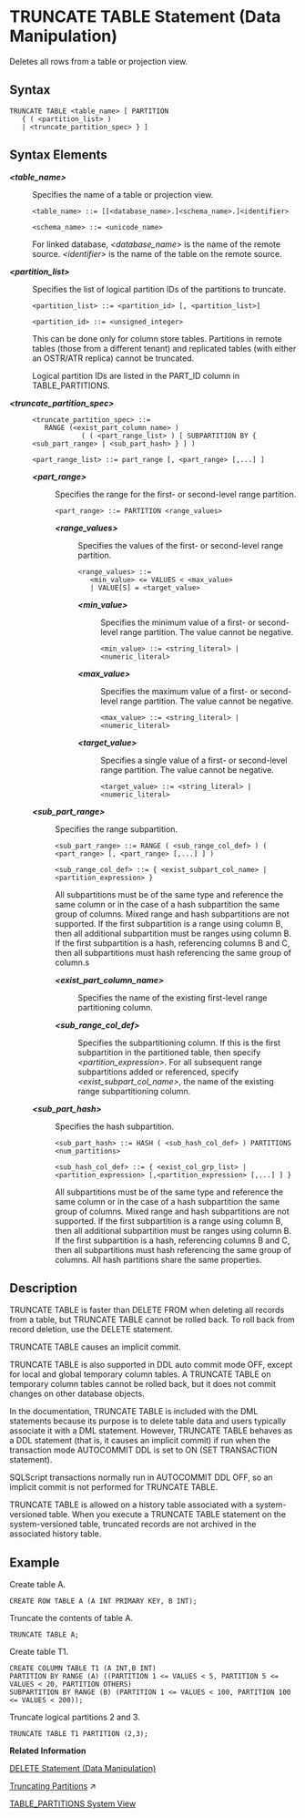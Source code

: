 <!-- loio20fe29f0751910149904f0c5c3201cfa -->

# TRUNCATE TABLE Statement \(Data Manipulation\)

Deletes all rows from a table or projection view.



<a name="loio20fe29f0751910149904f0c5c3201cfa__sql_truncate_table_1sql_truncate_table_syntax"/>

## Syntax

```
TRUNCATE TABLE <table_name> [ PARTITION 
   { ( <partition_list> )
   | <truncate_partition_spec> } ]
```



<a name="loio20fe29f0751910149904f0c5c3201cfa__sql_truncate_table_1sql_truncate_table_syntax_elements"/>

## Syntax Elements


<dl>
<dt><b>

*<table\_name\>*

</b></dt>
<dd>

Specifies the name of a table or projection view.

```
<table_name> ::= [[<database_name>.]<schema_name>.]<identifier>

<schema_name> ::= <unicode_name>
```

For linked database, *<database\_name\>* is the name of the remote source. *<identifier\>* is the name of the table on the remote source.



</dd><dt><b>

*<partition\_list\>*

</b></dt>
<dd>

Specifies the list of logical partition IDs of the partitions to truncate.

```
<partition_list> ::= <partition_id> [, <partition_list>]

<partition_id> ::= <unsigned_integer>
```

This can be done only for column store tables. Partitions in remote tables \(those from a different tenant\) and replicated tables \(with either an OSTR/ATR replica\) cannot be truncated.

Logical partition IDs are listed in the PART\_ID column in TABLE\_PARTITIONS.



</dd><dt><b>

*<truncate\_partition\_spec\>*

</b></dt>
<dd>

```
<truncate_partition_spec> ::=
   RANGE (<exist_part_column_name> ) 
            ( ( <part_range_list> ) [ SUBPARTITION BY { <sub_part_range> | <sub_part_hash> } ] )

<part_range_list> ::= part_range [, <part_range> [,...] ]
```


<dl>
<dt><b>

*<part\_range\>*

</b></dt>
<dd>

Specifies the range for the first- or second-level range partition.

```
<part_range> ::= PARTITION <range_values>
```


<dl>
<dt><b>

*<range\_values\>*

</b></dt>
<dd>

Specifies the values of the first- or second-level range partition.

```
<range_values> ::= 
   <min_value> <= VALUES < <max_value>
   | VALUE[S] = <target_value>
```


<dl>
<dt><b>

*<min\_value\>*

</b></dt>
<dd>

Specifies the minimum value of a first- or second-level range partition. The value cannot be negative.

```
<min_value> ::= <string_literal> | <numeric_literal>
```



</dd><dt><b>

*<max\_value\>*

</b></dt>
<dd>

Specifies the maximum value of a first- or second-level range partition. The value cannot be negative.

```
<max_value> ::= <string_literal> | <numeric_literal>
```



</dd><dt><b>

*<target\_value\>*

</b></dt>
<dd>

Specifies a single value of a first- or second-level range partition. The value cannot be negative.

```
<target_value> ::= <string_literal> | <numeric_literal> 
```



</dd>
</dl>



</dd>
</dl>



</dd>
</dl>


<dl>
<dt><b>

*<sub\_part\_range\>*

</b></dt>
<dd>

Specifies the range subpartition.

```
<sub_part_range> ::= RANGE ( <sub_range_col_def> ) ( <part_range> [, <part_range> [,...] ] )

<sub_range_col_def> ::= { <exist_subpart_col_name> | <partition_expression> }
```

All subpartitions must be of the same type and reference the same column or in the case of a hash subpartition the same group of columns. Mixed range and hash subpartitions are not supported. If the first subpartition is a range using column B, then all additional subpartition must be ranges using column B. If the first subpartition is a hash, referencing columns B and C, then all subpartitions must hash referencing the same group of column.s


<dl>
<dt><b>

*<exist\_part\_column\_name\>*

</b></dt>
<dd>

Specifies the name of the existing first-level range partitioning column.



</dd><dt><b>

*<sub\_range\_col\_def\>*

</b></dt>
<dd>

Specifies the subpartitioning column. If this is the first subpartition in the partitioned table, then specify *<partition\_expression\>*. For all subsequent range subpartitions added or referenced, specify *<exist\_subpart\_col\_name\>*, the name of the existing range subpartitioning column.



</dd>
</dl>



</dd>
</dl>


<dl>
<dt><b>

*<sub\_part\_hash\>*

</b></dt>
<dd>

Specifies the hash subpartition.

```
<sub_part_hash> ::= HASH ( <sub_hash_col_def> ) PARTITIONS <num_partitions>

<sub_hash_col_def> ::= { <exist_col_grp_list> | <partition_expression> [,<partition_expression> [,...] ] }
```

All subpartitions must be of the same type and reference the same column or in the case of a hash subpartition the same group of columns. Mixed range and hash subpartitions are not supported. If the first subpartition is a range using column B, then all additional subpartition must be ranges using column B. If the first subpartition is a hash, referencing columns B and C, then all subpartitions must hash referencing the same group of columns. All hash partitions share the same properties.



</dd>
</dl>



</dd>
</dl>



<a name="loio20fe29f0751910149904f0c5c3201cfa__sql_truncate_table_1sql_truncate_table_description"/>

## Description

TRUNCATE TABLE is faster than DELETE FROM when deleting all records from a table, but TRUNCATE TABLE cannot be rolled back. To roll back from record deletion, use the DELETE statement.

TRUNCATE TABLE causes an implicit commit.

TRUNCATE TABLE is also supported in DDL auto commit mode OFF, except for local and global temporary column tables. A TRUNCATE TABLE on temporary column tables cannot be rolled back, but it does not commit changes on other database objects.

In the documentation, TRUNCATE TABLE is included with the DML statements because its purpose is to delete table data and users typically associate it with a DML statement. However, TRUNCATE TABLE behaves as a DDL statement \(that is, it causes an implicit commit\) if run when the transaction mode AUTOCOMMIT DDL is set to ON \(SET TRANSACTION statement\).

SQLScript transactions normally run in AUTOCOMMIT DDL OFF, so an implicit commit is not performed for TRUNCATE TABLE.

TRUNCATE TABLE is allowed on a history table associated with a system-versioned table. When you execute a TRUNCATE TABLE statement on the system-versioned table, truncated records are not archived in the associated history table.



<a name="loio20fe29f0751910149904f0c5c3201cfa__sql_truncate_table_1sql_truncate_table_examples"/>

## Example

Create table A.

```
CREATE ROW TABLE A (A INT PRIMARY KEY, B INT);
```

Truncate the contents of table A.

```
TRUNCATE TABLE A;
```

Create table T1.

```
CREATE COLUMN TABLE T1 (A INT,B INT)
PARTITION BY RANGE (A) ((PARTITION 1 <= VALUES < 5, PARTITION 5 <= VALUES < 20, PARTITION OTHERS)
SUBPARTITION BY RANGE (B) (PARTITION 1 <= VALUES < 100, PARTITION 100 <= VALUES < 200));

```

Truncate logical partitions 2 and 3.

```
TRUNCATE TABLE T1 PARTITION (2,3);
```

**Related Information**  


[DELETE Statement \(Data Manipulation\)](delete-statement-data-manipulation-20d6169.md "Deletes records from a table where a specified condition is met.")

[Truncating Partitions](https://help.sap.com/viewer/f9c5015e72e04fffa14d7d4f7267d897/2024_1_QRC/en-US/006600b969204574b90c6746ca27a394.html "You can use the SQL TRUNCATE statement to delete the content of specific partitions of a table.") :arrow_upper_right:

[TABLE\_PARTITIONS System View](../../020-System-Views-Reference/021-System-Views/table-partitions-system-view-c81d9be.md "Partition-specific information for partitioned tables.")

